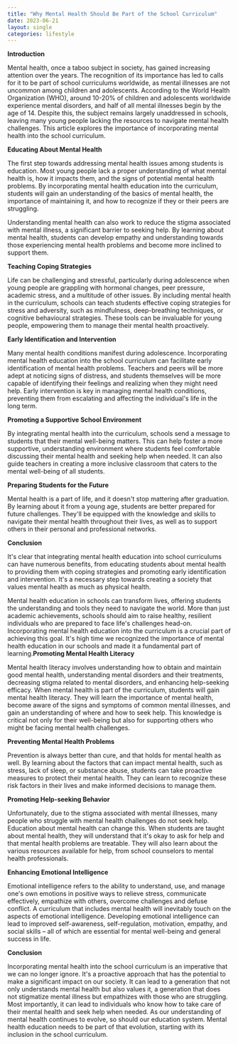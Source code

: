 ```yaml
---
title: "Why Mental Health Should Be Part of the School Curriculum"
date: 2023-06-21
layout: single
categories: lifestyle
---
```

**Introduction**

Mental health, once a taboo subject in society, has gained increasing attention over the years. The recognition of its importance has led to calls for it to be part of school curriculums worldwide, as mental illnesses are not uncommon among children and adolescents. According to the World Health Organization (WHO), around 10-20% of children and adolescents worldwide experience mental disorders, and half of all mental illnesses begin by the age of 14. Despite this, the subject remains largely unaddressed in schools, leaving many young people lacking the resources to navigate mental health challenges. This article explores the importance of incorporating mental health into the school curriculum.

**Educating About Mental Health**

The first step towards addressing mental health issues among students is education. Most young people lack a proper understanding of what mental health is, how it impacts them, and the signs of potential mental health problems. By incorporating mental health education into the curriculum, students will gain an understanding of the basics of mental health, the importance of maintaining it, and how to recognize if they or their peers are struggling.

Understanding mental health can also work to reduce the stigma associated with mental illness, a significant barrier to seeking help. By learning about mental health, students can develop empathy and understanding towards those experiencing mental health problems and become more inclined to support them.

**Teaching Coping Strategies**

Life can be challenging and stressful, particularly during adolescence when young people are grappling with hormonal changes, peer pressure, academic stress, and a multitude of other issues. By including mental health in the curriculum, schools can teach students effective coping strategies for stress and adversity, such as mindfulness, deep-breathing techniques, or cognitive behavioural strategies. These tools can be invaluable for young people, empowering them to manage their mental health proactively.

**Early Identification and Intervention**

Many mental health conditions manifest during adolescence. Incorporating mental health education into the school curriculum can facilitate early identification of mental health problems. Teachers and peers will be more adept at noticing signs of distress, and students themselves will be more capable of identifying their feelings and realizing when they might need help. Early intervention is key in managing mental health conditions, preventing them from escalating and affecting the individual's life in the long term.

**Promoting a Supportive School Environment**

By integrating mental health into the curriculum, schools send a message to students that their mental well-being matters. This can help foster a more supportive, understanding environment where students feel comfortable discussing their mental health and seeking help when needed. It can also guide teachers in creating a more inclusive classroom that caters to the mental well-being of all students.

**Preparing Students for the Future**

Mental health is a part of life, and it doesn't stop mattering after graduation. By learning about it from a young age, students are better prepared for future challenges. They'll be equipped with the knowledge and skills to navigate their mental health throughout their lives, as well as to support others in their personal and professional networks.

**Conclusion**

It's clear that integrating mental health education into school curriculums can have numerous benefits, from educating students about mental health to providing them with coping strategies and promoting early identification and intervention. It's a necessary step towards creating a society that values mental health as much as physical health.

Mental health education in schools can transform lives, offering students the understanding and tools they need to navigate the world. More than just academic achievements, schools should aim to raise healthy, resilient individuals who are prepared to face life's challenges head-on. Incorporating mental health education into the curriculum is a crucial part of achieving this goal. It's high time we recognized the importance of mental health education in our schools and made it a fundamental part of learning.**Promoting Mental Health Literacy**

Mental health literacy involves understanding how to obtain and maintain good mental health, understanding mental disorders and their treatments, decreasing stigma related to mental disorders, and enhancing help-seeking efficacy. When mental health is part of the curriculum, students will gain mental health literacy. They will learn the importance of mental health, become aware of the signs and symptoms of common mental illnesses, and gain an understanding of where and how to seek help. This knowledge is critical not only for their well-being but also for supporting others who might be facing mental health challenges.

**Preventing Mental Health Problems**

Prevention is always better than cure, and that holds for mental health as well. By learning about the factors that can impact mental health, such as stress, lack of sleep, or substance abuse, students can take proactive measures to protect their mental health. They can learn to recognize these risk factors in their lives and make informed decisions to manage them.

**Promoting Help-seeking Behavior**

Unfortunately, due to the stigma associated with mental illnesses, many people who struggle with mental health challenges do not seek help. Education about mental health can change this. When students are taught about mental health, they will understand that it's okay to ask for help and that mental health problems are treatable. They will also learn about the various resources available for help, from school counselors to mental health professionals.

**Enhancing Emotional Intelligence**

Emotional intelligence refers to the ability to understand, use, and manage one's own emotions in positive ways to relieve stress, communicate effectively, empathize with others, overcome challenges and defuse conflict. A curriculum that includes mental health will inevitably touch on the aspects of emotional intelligence. Developing emotional intelligence can lead to improved self-awareness, self-regulation, motivation, empathy, and social skills – all of which are essential for mental well-being and general success in life.

**Conclusion**

Incorporating mental health into the school curriculum is an imperative that we can no longer ignore. It's a proactive approach that has the potential to make a significant impact on our society. It can lead to a generation that not only understands mental health but also values it, a generation that does not stigmatize mental illness but empathizes with those who are struggling. Most importantly, it can lead to individuals who know how to take care of their mental health and seek help when needed. As our understanding of mental health continues to evolve, so should our education system. Mental health education needs to be part of that evolution, starting with its inclusion in the school curriculum.